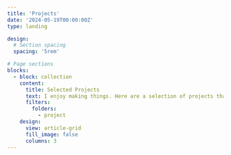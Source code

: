 ```yaml
---
title: 'Projects'
date: '2024-05-19T00:00:00Z'
type: landing

design:
  # Section spacing
  spacing: '5rem'

# Page sections
blocks:
  - block: collection
    content:
      title: Selected Projects
      text: I enjoy making things. Here are a selection of projects that I have worked on over the years.
      filters:
        folders:
          - project
    design:
      view: article-grid
      fill_image: false
      columns: 3
---
```

